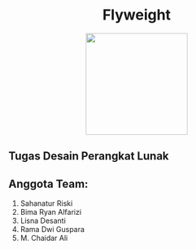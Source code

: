 <h1 align="center">Flyweight</h1>
<div align="center">
    <img src="https://media.giphy.com/media/b5Hcaz7EPz26I/giphy.gif" style="width: 200px; height: 200px; margin: 0 auto;">
</div>

## Tugas Desain Perangkat Lunak

## Anggota Team:
<ol>
    <li>Sahanatur Riski</li>
    <li>Bima Ryan Alfarizi</li>
    <li>Lisna Desanti</li>
    <li>Rama Dwi Guspara</li>
    <li>M. Chaidar Ali</li>
</ol>
